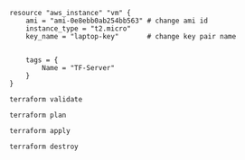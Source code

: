 ````
resource "aws_instance" "vm" {
    ami = "ami-0e8ebb0ab254bb563" # change ami id
    instance_type = "t2.micro"
    key_name = "laptop-key"       # change key pair name


    tags = {
        Name = "TF-Server"
    }
}
````

````
terraform validate
````

````
terraform plan
````

````
terraform apply 
````
````
terraform destroy
````
